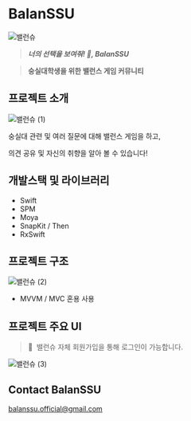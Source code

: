 # BalanSSU

![밸런슈](https://user-images.githubusercontent.com/25146374/222999715-1983980f-c8e4-49cb-a92b-d2c7189da071.png)

> ***너의 선택을 보여줘! 👀, BalanSSU***
> 

> **숭실대학생을 위한 밸런스 게임 커뮤니티**
> 

## 프로젝트 소개

![밸런슈 (1)](https://user-images.githubusercontent.com/25146374/222999786-c26255a3-94ca-43c4-8374-57b286c56b66.png)

숭실대 관련 및 여러 질문에 대해 밸런스 게임을 하고,

의견 공유 및 자신의 취향을 알아 볼 수 있습니다!

## **개발스택 및 라이브러리**

- Swift
- SPM
- Moya
- SnapKit / Then
- RxSwift

## 프로젝트 구조

![밸런슈 (2)](https://user-images.githubusercontent.com/25146374/222999842-bcd8cb38-6e34-4f01-a99f-cbbba73aac63.png)
- MVVM / MVC 혼용 사용

## 프로젝트 주요 UI

> 🔑  밸런슈 자체 회원가입을 통해 로그인이 가능합니다.
> 

![밸런슈 (3)](https://user-images.githubusercontent.com/25146374/222999862-7fd82113-691b-4812-9ce4-a296bcdc322a.png)

## Contact BalanSSU

balanssu.official@gmail.com
